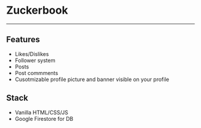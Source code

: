 <h1>Zuckerbook</h1>
<hr>
<h2>Features</h2>
<ul>
  <li>Likes/Dislikes</li>
  <li>Follower system</li>
  <li>Posts</li>
  <li>Post commments</li>
  <li>Cusotmizable profile picture and banner visible on your profile</li>
</ul>
<h2>Stack</h2>
<ul>
  <li>Vanilla HTML/CSS/JS</li>
  <li>Google Firestore for DB</li>
</ul>
